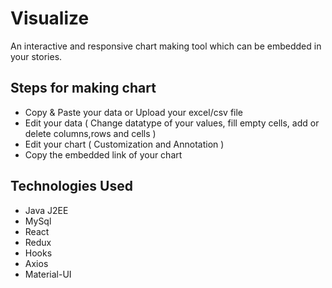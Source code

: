 # Visualize

An interactive and responsive chart making tool which can be embedded in your stories.

## Steps for making chart

- Copy & Paste your data or Upload your excel/csv file
- Edit your data ( Change datatype of your values, fill empty cells, add or delete columns,rows and cells )
- Edit your chart ( Customization and Annotation )
- Copy the embedded link of your chart

## Technologies Used

* Java J2EE
* MySql
* React
* Redux
* Hooks
* Axios
* Material-UI
